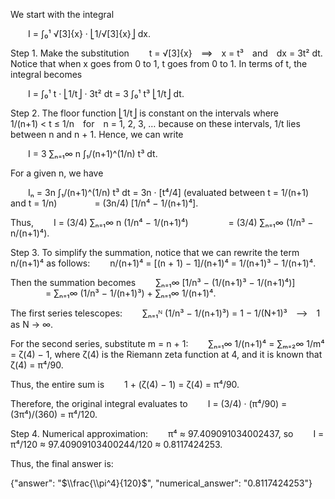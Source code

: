 We start with the integral

  I = ∫₀¹ √[3]{x} · ⎣1/√[3]{x}⎦ dx.

Step 1. Make the substitution
  t = √[3]{x} ⟹ x = t³ and dx = 3t² dt.
Notice that when x goes from 0 to 1, t goes from 0 to 1. In terms of t, the integral becomes

  I = ∫₀¹ t · ⎣1/t⎦ · 3t² dt = 3 ∫₀¹ t³ ⎣1/t⎦ dt.

Step 2. The floor function ⎣1/t⎦ is constant on the intervals where
  1/(n+1) < t ≤ 1/n for n = 1, 2, 3, … 
because on these intervals, 1/t lies between n and n + 1. Hence, we can write

  I = 3 ∑ₙ₌₁∞ n ∫₁/(n+1)^(1/n) t³ dt.

For a given n, we have

  Iₙ = 3n ∫₁/(n+1)^(1/n) t³ dt = 3n · [t⁴/4] (evaluated between t = 1/(n+1) and t = 1/n)
    = (3n/4) [1/n⁴ − 1/(n+1)⁴].

Thus,
  I = (3/4) ∑ₙ₌₁∞ n (1/n⁴ − 1/(n+1)⁴)
     = (3/4) ∑ₙ₌₁∞ (1/n³ − n/(n+1)⁴).

Step 3. To simplify the summation, notice that we can rewrite the term n/(n+1)⁴ as follows:
  n/(n+1)⁴ = [(n + 1) − 1]/(n+1)⁴ = 1/(n+1)³ − 1/(n+1)⁴.

Then the summation becomes
  ∑ₙ₌₁∞ [1/n³ − (1/(n+1)³ − 1/(n+1)⁴)]
    = ∑ₙ₌₁∞ (1/n³ − 1/(n+1)³) + ∑ₙ₌₁∞ 1/(n+1)⁴.

The first series telescopes:
  ∑ₙ₌₁ᴺ (1/n³ − 1/(n+1)³) = 1 − 1/(N+1)³ ⟶ 1 as N → ∞.

For the second series, substitute m = n + 1:
  ∑ₙ₌₁∞ 1/(n+1)⁴ = ∑ₘ₌₂∞ 1/m⁴ = ζ(4) − 1,
where ζ(4) is the Riemann zeta function at 4, and it is known that ζ(4) = π⁴/90.

Thus, the entire sum is
  1 + (ζ(4) − 1) = ζ(4) = π⁴/90.

Therefore, the original integral evaluates to
  I = (3/4) · (π⁴/90) = (3π⁴)/(360) = π⁴/120.

Step 4. Numerical approximation:
  π⁴ ≈ 97.409091034002437,
so
  I = π⁴/120 ≈ 97.40909103400244/120 ≈ 0.8117424253.

Thus, the final answer is:

{"answer": "$\\frac{\\pi^4}{120}$", "numerical_answer": "0.8117424253"}